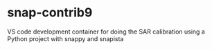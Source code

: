 # snap-contrib9
VS code development container for doing the SAR calibration using a Python project with snappy and snapista
